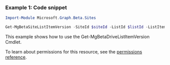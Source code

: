 ### Example 1: Code snippet

```powershell
Import-Module Microsoft.Graph.Beta.Sites

Get-MgBetaSiteListItemVersion -SiteId $siteId -ListId $listId -ListItemId $listItemId
```
This example shows how to use the Get-MgBetaDriveListItemVersion Cmdlet.

To learn about permissions for this resource, see the [permissions reference](/graph/permissions-reference).


